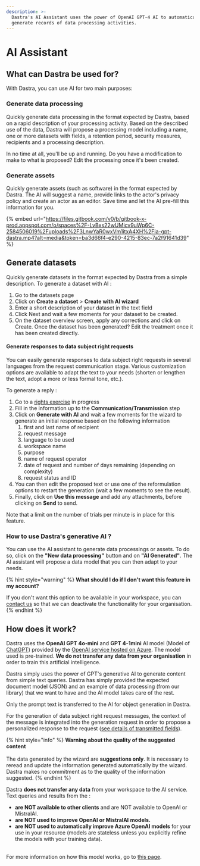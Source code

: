 ```yaml
---
description: >-
  Dastra's AI Assistant uses the power of OpenAI GPT-4 AI to automatically
  generate records of data processing activities.
---
```


# AI Assistant

## What can Dastra be used for?&#x20;

With Dastra, you can use AI for two main purposes:&#x20;

### Generate data processing&#x20;

Quickly generate data processing in the format expected by Dastra, based on a rapid description of your processing activity. Based on the described use of the data, Dastra will propose a processing model including a name, one or more datasets with fields, a retention period, security measures, recipients and a processing description.&#x20;

In no time at all, you'll be up and running. Do you have a modification to make to what is proposed? Edit the processing once it's been created.&#x20;

### Generate assets&#x20;

Quickly generate assets (such as software) in the format expected by Dastra. The AI will suggest a name, provide links to the actor's privacy policy and create an actor as an editor. Save time and let the AI pre-fill this information for you.

{% embed url="https://files.gitbook.com/v0/b/gitbook-x-prod.appspot.com/o/spaces%2F-LvBxs22wUMicv9uWp6C-2584506019%2Fuploads%2F3LnwYaR0wxVm1itxA4XH%2Fia-gpt-dastra.mp4?alt=media&token=ba3d66f4-e290-4215-83ec-7a2f91641d39" %}

## Generate datasets&#x20;

Quickly generate datasets in the format expected by Dastra from a simple description. To generate a dataset with AI :&#x20;

1. Go to the datasets page
2. Click on **Create a dataset** > **Create with AI wizard**&#x20;
3. Enter a short description of your dataset in the text field
4. &#x20;Click Next and wait a few moments for your dataset to be created.&#x20;
5. On the dataset overview screen, apply any corrections and click on Create. Once the dataset has been generated? Edit the treatment once it has been created directly.

#### Generate responses to data subject right requests <a href="#generer-des-reponses-aux-demandes-dexercice-de-droits" id="generer-des-reponses-aux-demandes-dexercice-de-droits"></a>

You can easily generate responses to data subject right requests in several languages from the request communication stage. Various customization options are available to adapt the text to your needs (shorten or lengthen the text, adopt a more or less formal tone, etc.).

To generate a reply :

1. Go to a [rights exercise](../gerer-les-exercices-des-droits/manage-data-subject-right-requests.md) in progress
2. Fill in the information up to the **Communication/Transmission** step
3. Click on **Generate with AI** and wait a few moments for the wizard to generate an initial response based on the following information
   1. first and last name of recipient
   2. request message
   3. language to be used
   4. workspace name
   5. purpose
   6. name of request operator
   7. date of request and number of days remaining (depending on complexity)
   8. request status and ID
4. You can then edit the proposed text or use one of the reformulation options to restart the generation (wait a few moments to see the result).
5. Finally, click on **Use this message** and add any attachments, before clicking on **Send** to send.

Note that a limit on the number of trials per minute is in place for this feature.

### How to use Dastra's generative AI ? <a href="#comment-utiliser-lia-generative-de-dastra" id="comment-utiliser-lia-generative-de-dastra"></a>

You can use the AI assistant to generate data processings or assets. To do so, click on the **"New data processing"** button and on **"AI Generated"**. The AI assistant will propose a data model that you can then adapt to your needs.



{% hint style="warning" %}
**What should I do if I don't want this feature in my account?**&#x20;

If you don't want this option to be available in your workspace, you can [contact us](https://www.dastra.eu/en/contacts) so that we can deactivate the functionality for your organisation.
{% endhint %}

## How does it work?

Dastra uses the **OpenAI GPT 4o-mini** and **GPT 4-1mini** AI model (Model of [ChatGPT](https://chat.openai.com/)) provided by the [OpenAI service hosted on Azure](https://azure.microsoft.com/fr-fr/products/cognitive-services/openai-service). The model used is pre-trained. **We do not transfer any data from your organisation** in order to train this artificial intelligence.

Dastra simply uses the power of GPT's generative AI to generate content from simple text queries. Dastra has simply provided the expected document model (JSON) and an example of data processing (from our library) that we want to have and the AI model takes care of the rest.&#x20;

Only the prompt text is transferred to the AI for object generation in Dastra.

For the generation of data subject right request messages, the context of the message is integrated into the generation request in order to propose a personalized response to the request ([see details of transmitted fields](ai-assistant.md#generer-des-reponses-aux-demandes-dexercice-de-droits)).

{% hint style="info" %}
**Warning about the quality of the suggested content**\
\
The data generated by the wizard are **suggestions only**. It is necessary to reread and update the information generated automatically by the wizard. Dastra makes no commitment as to the quality of the information suggested.
{% endhint %}

Dastra **does not transfer any data** from your workspace to the AI service. Text queries and results from the :&#x20;

* **are NOT available to other clients** and are NOT available to OpenAI or MistralAI.&#x20;
* **are NOT used to improve OpenAI or MistralAI** **models.**&#x20;
* **are NOT used to automatically improve Azure OpenAI models** for your use in your resource (models are stateless unless you explicitly refine the models with your training data).

\
For more information on how this model works, go to [this page](https://learn.microsoft.com/en-us/legal/cognitive-services/openai/data-privacy).

